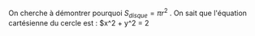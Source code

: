 On cherche à démontrer pourquoi $S_{disque} = πr^2$ .
On sait que l'équation cartésienne du cercle est :
$x^2 + y^2 = 2